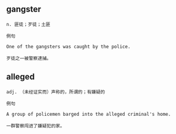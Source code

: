## gangster
```
n. 匪徒；歹徒；土匪

例句

One of the gangsters was caught by the police.

歹徒之一被警察逮捕。
```
## alleged
```
adj. （未经证实而）声称的，所谓的；有嫌疑的

例句

A group of policemen barged into the alleged criminal's home.

一群警察闯进了嫌疑犯的家。
```